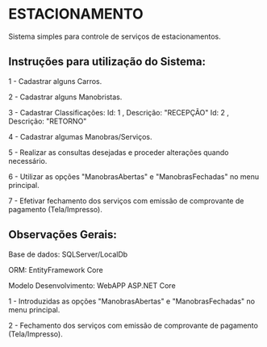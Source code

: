 # ESTACIONAMENTO
Sistema simples para controle de serviços de estacionamentos.

Instruções para utilização do Sistema:
--------------------------------------

1 - Cadastrar alguns Carros.

2 - Cadastrar alguns Manobristas.

3 - Cadastrar Classificações:
    Id: 1 , Descrição: "RECEPÇÃO"
    Id: 2 , Descrição: "RETORNO"
    
4 - Cadastrar algumas Manobras/Serviços.

5 - Realizar as consultas desejadas e proceder alterações quando necessário.

6 - Utilizar as opções "ManobrasAbertas" e "ManobrasFechadas" no menu principal.

7 - Efetivar fechamento dos serviços com emissão de comprovante de pagamento (Tela/Impresso).

Observações Gerais:
-------------------

Base de dados: SQLServer/LocalDb

ORM: EntityFramework Core

Modelo Desenvolvimento: WebAPP ASP.NET Core

1 - Introduzidas as opções "ManobrasAbertas" e "ManobrasFechadas" no menu principal.

2 - Fechamento dos serviços com emissão de comprovante de pagamento (Tela/Impresso).
